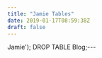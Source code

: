 ```yaml
---
title: "Jamie Tables"
date: 2019-01-17T08:59:38Z
draft: false
---
```


Jamie'); DROP TABLE Blog;---
